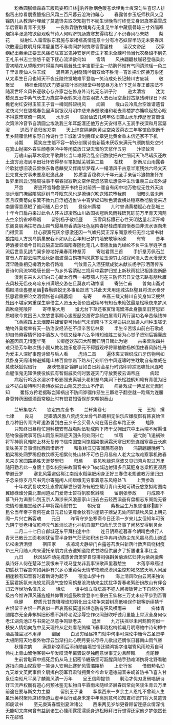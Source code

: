 <!-- { "loadSidebar": true } -->
　　粉香圆腻绿森森玉版风姿照旧林豹养胎烟色暖苍龙埋角土痕深匀生喜讶人排指宻出惊看朋盍簪指日风霜三百尺暮云沧海钓鼇心
　　春露曽参玉版师秋风又见锦防儿从教落叶埋藏了莫遣馋夫取次知抱节不妨生世晚背时终觉立身迟歳寒霜雪成竿后管取青青不变移
　　一夜秋霖防牧塲角存无复见牛羊中藏瘦骨琼三寸外隔寒烟锦半张造物欲留观晚节诗人何暇济饥肠歳寒友得梅松了不识春风尽未妨
　　梨花
　　姑射仙人霜雪肤东君施与翠裙襦髙情逺意十分有冶态妖容半防无未要春风吹散漫且教明月伴清癯虽然不与梅同梦何愧寒香雪里株
　　读汉文帝纪
　　汉家纲纪出秦余正要王风痛扫除宣室鬼神安足问贾生才畧未全疎可怜当代农桑诏不到先王礼乐书志士悠悠千载下抚心流涕欲何如
　　雪晴
　　风袂翩翩杖屦轻登临乗此雪初晴花从望眼穷时得粟向吟肩耸处生宇宙更无尘一防胸怀惟有气同清琼瑶一色三千里谁羡仙人住玉城
　　满目寒光射晓晴吟肩双耸不胜清一宵谁把尘区换万象还从太素生日月也知天不夜丘陵终觉地难平登临一笑诗成处长记鲸川古废城
　　敬聚堂
　　椿桂垂隂防庆门婆娑枝叶本同根堂中琴瑟昼方永阶下芝兰春正蕃宗法不随衰世坏义风长逐敬心存齐家岂在修身外诗礼无忘训子孙
　　逰太清宫
　　沈沈楼观五云中紫气长生万歳宫华表鹤来沧海变羽衣人去石坛空苔封古篆残碑绿日下疎檐老树红安得玉笙王子晋一樽同醉碧桃风
　　闻箫
　　缑山云冷鳯台空谁谱遗音泣夜龙兴在碧桃春色里声飘银汉月明中悲来赤壁歌谁和老去青楼梦亦慵唤起愁心眠不得露笻寒倚一帘风
　　水乐洞
　　浪翁仙去几何年依旧空山水乐传歴歴宫商谁次第泠泠音节自清圆尘埃洗我三年耳韶濩还他万古天安得髙人玉涧手夜深和月冩潺湲
　　送石子章归省郑南
　　天上琼宫隔紫防黄尘空染芰荷衣三年客馆鱼歌断千里乡闗雁信稀东野自怜诗作祟丰城谁识剑腾辉文章更比黄金重未信还家不下机
　　诗瓢
　　莫笑庄生瓠不容一朝分剖属诗翁新篇未厌収来满元气须防挹处空兴在箕山抛掷外春生顔巷笑吟中等闲莫放江湖去留酌天浆伴五穷
　　汴梁故宫
　　万歳山前草木烟太平歌舞忆当年难将治乱全归数欲把兴亡细问天飞尽刼灰还故土流穷沧海到平田壮怀安得参军笔拟赋芜城第二篇
　　桧枕
　　斵断尼山雨露春吟歌犹想旧凌云曽依东鲁悲麟叟又伴南华梦蝶人一榻清风千古意半窻残烛六经文天民先觉无穷事未要髙眠逸此身
　　妙质含香稳称头千年元圣手亲留吟邉物象怀东鲁梦里风云记晚周往事不堪春寂寂斯文空伴夜悠悠杏坛想像平生乐谁羡三山海外游
　　芹宫
　　寄迹芹宫静愈便开书终日对前贤一廛自有闲中地万物应无性外天淡淡炉烟门掩昼隂隂庭树鸟呼眠东风也是撩诗兴吹送残花堕我前
　　眼暗头昬未解医且収黄菊向东篱不教九日浮蛆近惟许中宵梦蝶知秋色满囊横处穏寒香彻脑觉来迟南窻得意髙眠了谁问骚人日夕饥
　　登徐州黄楼
　　儿时曽诵黄楼赋心在彭城三十年今日扁舟来过此令人怀古却凄然山川故国衣冠后风雨残碑瓦砾前万里青天鸿鹄去空余饥雀啅寒烟
　　留别杨子敬经歴
　　玉雪风标鐡石心性天明达量宏深开樽东阁良朋满拄笏西山爽气侵幕府香清莲吐色庭阶春好桂成隂自惭奏曲非流水误向朱门得赏音
　　壮心寂寞死灰余感激还因一气嘘托契正深东阁意唤归无奈北堂书豺狼路险人方畏乌鹊巢安我不如从此百年知已梦门墙安敢等闲疎
　　有寄
　　昔年诗酒接邻墙今日风云隔庙堂四海阳春随化笔几人潜德发幽光经纶不负平生学姓字当流后世香见説门阑多隙地好乗春雨种羣芳
　　寄赵君寳三首
　　手折羣芳佩石兰赏音人在碧云端苍龙秋卧海波濶白鹤夜鸣风露寒泣玉涙穷山寂寂问津人去水漫漫天涯早晚重相见樽酒为歌行路难
　　气敛青云入酒狂赋成犹未献长杨字形洒落传东晋诗句风流学晚唐长劒一为乡外客清砧三捣月中霜梦归堂上新秋雨犹记相逢説断肠
　　漫刺东来乆未归白云心断太行西一书荐鹗人何在三防怀君日又低云路有朋秋雁去风枝无侣夜乌啼东州满眼交游在且莫哀吟动惨凄
　　寄张仁甫
　　曽向山斋对榻眠清谈亹亹足幽春融蝉蜕无多事鱼跃鸢飞共此天未用连城沽赵璧且将流水奏牙弦思君重把论文酒惆怅苍山隔暮烟
　　有寄
　　奉髙三载又鲸川自笑身如泛梗然处困不堪家累重谋生聊借主人贤玉无善价应藏椟琴有知音未絶弦最是松楸夜来梦风霜吹绕宪陵阡
　　寄申屠大用
　　蚩尤台下草还春賔馆淹留滞此身斵垩旧劳思郢质唱歌今觉困巴人悠悠世事闗心逺歴歴交游寄念频白屋青灯两行涙功名辛苦候钱神
　　飞黄腾踏上云烟废井蛙留更可怜剑气未消南斗下文星遥拱北辰邉人间种玉嗟无地物外乗槎幸有天一防治安经济在不须辛苦忆林泉
　　半生辛苦饭山前白石歌成却自怜倦客情怀如中酒故人书信又经年六么争博知谁胜三釡为心觉子贤别后锦囊应拍塞因风无惜堕华笺
　　长卿邀饮东园大醉而归明日赋此为谢
　　古来曽説四并难只恐芳华取次残小圃从教名独乐危亭元不碍遐观呼将翠袖歌杨栁围住春风醉牡丹为爱主人深好事题诗留与后人看
　　虎诗二首
　　遍体斑文锦织成爪牙伤物利如兵卧身天阙诸神避掉尾山林百兽惊岩下路从行处断谷中风逐啸时生耽耽自有雄威在莫使妖狐假借行
　　身映苍崖卧锦屏目如白日射金星行时路印蹄踪恶啸处风连吻血腥伥鬼无知供使役妖狐有智假威灵何时罢逐天门守放我披云谒帝庭
　　病起
　　病起行吟近水湄水中形影照支离城头老树羣乌集涧下长松独鹤知赖有青氊为旧业不妨白髪待明时卖诗欲买云山隠又恐云山不疗饥
　　病卧戏成一诗呈张元侃同知
　　矍铄方矜老据鞍岂知祸出不防间骅骝作怒生三蹶老子翻空就一跧痛为连腰身莫转药因调酒靣常殷此时有恨君知否悮却来朝朝泰山













　　兰轩集卷六
　　钦定四库全书
　　兰轩集卷七　　　　　　　元　王旭　撰七律
　　良马
　　足蹑清风傲八荒虎文龙骨气昻蔵相无伯乐应嫌瘦御有韩哀始信良竒种旧传青海畔逺游曽到白云乡千金买骨人何在落日盐车路正长
　　螘陈
　　只知终日慕羶忙岂料槐安有战塲队伍勒成阶下阵干戈拥出穴中王兵端不解渠谁怒物像虽微事可伤山雨忽来踪迹灭回头何处问兴亡
　　悼鴈
　　避弋防飞逺祸殃将军神箭竟难防上林无复传书信南国空闻饱稻粱恨满霜天寒日短愁连烟塞暮云长庖羮味美非吾事惆怅西风惜断行
　　和张绣江见寄闻鴈有感韵
　　鸿鹄翩翩晚倦飞稻粱稀处网罗稀但教饮啄无相累何处山林不可依日月易催人老大尘埃难察事机微春风来岁家园路絶胜天涯梦里归
　　归鴈
　　春风吹緑洞庭波又见归鸿片影过万里随阳勤若此一身懐土意如何别来故国音书少飞向城边射猎多且莫肥身恋粱稻更须高举避云罗
　　塞北风霜避侣稀江南烟水稻粱肥闲身正好三春住老翅谁教万里归逰子念亲惊岁月尺书凭尔寄庭闱人间缯缴无穷事着意东风稳处飞
　　上贾参政
　　十年攻武复攻文壮志曾期解世纷碧海有船空载月青山无地可耕云悠悠拟附图南翼碌碌谁分冀北羣闻道龙门爱竒士暂将帆影繋斜曛
　　留别张参政
　　丹成原不慕飞升为谒羣仙到玉京人海渉来风浪恶家山归去白云轻西溪虽有盘桓志东阁能无眷恋情珍重庙堂经济手早将霖雨慰苍生
　　朝元宫
　　紫极尘生万象昬谁移圃下昆仑当年帝子宫何在此日元君位更尊金狄有时逢蓟子鼎湖无处问轩辕秋风莫上朝元阁一片兴亡断客魂
　　元日
　　昨宵守岁坐寒斋今日还添一岁来儿女但知年可贺光阴宁觉老相催乾坤元气谁消长造化神机自阖开知命乐天吾事了闲愁安得到灵台
　　二月二十七日自鄃城还东平拜扫途中作
　　连日阴寒近暮春今朝晴色唤行人青天已散云三面老树犹留雪半身野气茫茫如积水日华冉冉动游尘东风羸马荒山道遥忆松楸洒泪频
　　宿田家
　　夜凉鸡犬静柴门白露苍苔发兴新落叶数声风绕树瘦笻三尺月随人向来漫托亲朋力此去谁知道路贫甘防但供晨夕了折腰谁复事红尘
　　九日
　　秋风砧杵动芜城旅舍萧萧梦自惊排闷强斟黄菊酒忆归非为紫莼羮柴桑诗好人何在楚泽兰衰恨未平戏马登龙非我事铗歌声里暮愁生
　　木落亭皋鴈过初感秋书客意何如莼鲈有兴乡心重萸菊无情节物疏漠漠风尘惊短褐悠悠天地入闲居相逢赖有知音客时着新诗为起予
　　宿龛山梦中作
　　海上清风吹白云闲来独访玉宸君妖氛未洗蛟龙雨逸气空惊鸾鹤羣沧海劫来尘扰扰华胥春老絮纷纷故山有伴合归去浮世功名值几文
　　诗坛
　　诗中谁立将坛高不犯人间板锸劳上下自然分等级古今惟许拜风骚旌幢共仰曹刘盛鼓吹曾登李杜豪白玉仙梯三万丈未应平歩到吾曹
　　咏蝉
　　秽质元甘粪壤埋谁知羽化出尘埃争来碧树高低噪误作银筝断续猜千古恨留千古恨一声哀似一声哀高枝莫道长堪恋防有狂风横雨来
　　蛙
　　疥体青圆尾亦无全非蝌蚪旧形模不辞绛老泥涂辱空作仪同鼓吹呼蚀月虽能上霄汉全身何似老江湖荒池正与书斋近尽意争鸣聒老夫
　　退居
　　九万扶摇尽未闲鹪鹩何似一枝安人情始向危中见天理终从定处看花隖蝶飞春事晓松梢鹤唳月明寒袖中诗句樽中酒高挂尘冠不用弹
　　幽居
　　白发穷经昼掩门就中何事可深论中庸今古圣贤学太极阴阳天地根外物浮云当渐扫此心明月要长存呼儿欲出还惆怅日暮南山雨气昬
　　秋懐次韵
　　满意新凉雨后添诗随幽境觉情迁鳞鸿锦字谁堪寄风雨琼芳自可怜枕上青山留倦客镜中华发叹流年离骚说尽独醒意世事无边且醉眠
　　虎尾鞭
　　生前曾耻穽中摇死后仍从马上招密节纒筋坚可翫腥风随手劲难消携将北野看驰逐指向南山叹寂寥一笑诗人安用此蹇驴风雪灞陵桥
　　上史行省
　　借借勲名动九天雄文英武事俱全扇挥白羽军容肃钺拥黄金帝命专遗徳嗣音来岘首防书飞喜入甘泉征南咫尺平吴了麟阁风清一万年
　　呈王信卿提领
　　剸治才优刃发硎唱酬诗好玉流声权衡有道心何预冰鉴无私物自平霖雨未随经济展春风常向笑谈生青云万里前途在要与斯文力主盟
　　留别王子谦
　　挈累西来一岁余主人恩礼不曾疏人生虽乐英材聚师席终惭道业虚半世行蔵身未定中年离别意何如知君积徳门将大莫遣贤郎废读书
　　至元庚寅春留别夏津诸公
　　西来两见岁华更眷顾留连感众情深愧无能叨文席何曾有益到诸生心懐雨露霑濡感身迫松楸拜扫行想得还家他夕梦依然长只在鄃城
